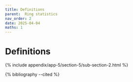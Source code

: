 ```yaml
---
title: Definitions
parent:  Ring statistics
nav_order: 2
date: 2025-04-04
maths: 1
---
```


# Definitions

{% include appendix/app-5/section-5/sub-section-2.html %}

{% bibliography --cited %}

